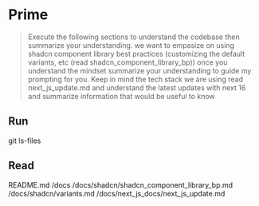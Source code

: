 # Prime

> Execute the following sections to understand the codebase then summarize your understanding.
> we want to empasize on using shadcn component library best practices (customizing the default variants, etc (read shadcn_component_library_bp)) once you understand the mindset summarize your understanding to guide my prompting for you.
> Keep in mind the tech stack we are using
> read next_js_update.md and understand the latest updates with next 16 and summarize information that would be useful to know

## Run

git ls-files

## Read

README.md
/docs
/docs/shadcn/shadcn_component_library_bp.md
/docs/shadcn/variants.md
/docs/next_js_docs/next_js_update.md
